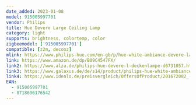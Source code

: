 ```yaml
---
date_added: 2023-01-08
model: 915005997701
vendor: Philips
title: Hue Devere Large Ceiling Lamp
category: light
supports: brightness, colortemp, color
zigbeemodel: ['915005997701']
compatible: [z2m, deconz]
mlink: https://www.philips-hue.com/en-gb/p/hue-white-ambiance-devere-large-ceiling-lamp/4116631P6
link: https://www.amazon.de/dp/B09C4547FX/
link2: https://www.alza.de/philips-hue-devere-l-deckenlampe-d6731057.htm
link3: https://www.galaxus.de/de/s14/product/philips-hue-white-ambiance-devere-4500-lm-wandleuchte-deckenleuchte-16678760
link4: https://www.idealo.de/preisvergleich/OffersOfProduct/201672082_-hue-white-ambiance-devere-ceiling-lamp-large-white-915005997701-philips.html
EAN: 
  - 915005997701
  - 8718696176542
---
```

